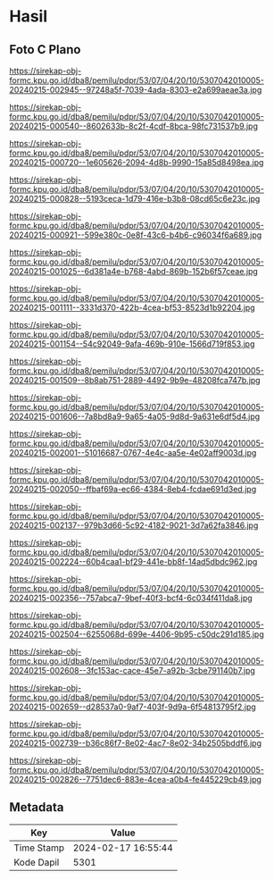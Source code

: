 # Hasil

## Foto C Plano

https://sirekap-obj-formc.kpu.go.id/dba8/pemilu/pdpr/53/07/04/20/10/5307042010005-20240215-002945--97248a5f-7039-4ada-8303-e2a699aeae3a.jpg

https://sirekap-obj-formc.kpu.go.id/dba8/pemilu/pdpr/53/07/04/20/10/5307042010005-20240215-000540--8602633b-8c2f-4cdf-8bca-98fc731537b9.jpg

https://sirekap-obj-formc.kpu.go.id/dba8/pemilu/pdpr/53/07/04/20/10/5307042010005-20240215-000720--1e605626-2094-4d8b-9990-15a85d8498ea.jpg

https://sirekap-obj-formc.kpu.go.id/dba8/pemilu/pdpr/53/07/04/20/10/5307042010005-20240215-000828--5193ceca-1d79-416e-b3b8-08cd65c6e23c.jpg

https://sirekap-obj-formc.kpu.go.id/dba8/pemilu/pdpr/53/07/04/20/10/5307042010005-20240215-000921--599e380c-0e8f-43c6-b4b6-c96034f6a689.jpg

https://sirekap-obj-formc.kpu.go.id/dba8/pemilu/pdpr/53/07/04/20/10/5307042010005-20240215-001025--6d381a4e-b768-4abd-869b-152b6f57ceae.jpg

https://sirekap-obj-formc.kpu.go.id/dba8/pemilu/pdpr/53/07/04/20/10/5307042010005-20240215-001111--3331d370-422b-4cea-bf53-8523d1b92204.jpg

https://sirekap-obj-formc.kpu.go.id/dba8/pemilu/pdpr/53/07/04/20/10/5307042010005-20240215-001154--54c92049-9afa-469b-910e-1566d719f853.jpg

https://sirekap-obj-formc.kpu.go.id/dba8/pemilu/pdpr/53/07/04/20/10/5307042010005-20240215-001509--8b8ab751-2889-4492-9b9e-48208fca747b.jpg

https://sirekap-obj-formc.kpu.go.id/dba8/pemilu/pdpr/53/07/04/20/10/5307042010005-20240215-001606--7a8bd8a9-9a65-4a05-9d8d-9a631e6df5d4.jpg

https://sirekap-obj-formc.kpu.go.id/dba8/pemilu/pdpr/53/07/04/20/10/5307042010005-20240215-002001--51016687-0767-4e4c-aa5e-4e02aff9003d.jpg

https://sirekap-obj-formc.kpu.go.id/dba8/pemilu/pdpr/53/07/04/20/10/5307042010005-20240215-002050--ffbaf69a-ec66-4384-8eb4-fcdae691d3ed.jpg

https://sirekap-obj-formc.kpu.go.id/dba8/pemilu/pdpr/53/07/04/20/10/5307042010005-20240215-002137--979b3d66-5c92-4182-9021-3d7a62fa3846.jpg

https://sirekap-obj-formc.kpu.go.id/dba8/pemilu/pdpr/53/07/04/20/10/5307042010005-20240215-002224--60b4caa1-bf29-441e-bb8f-14ad5dbdc962.jpg

https://sirekap-obj-formc.kpu.go.id/dba8/pemilu/pdpr/53/07/04/20/10/5307042010005-20240215-002356--757abca7-9bef-40f3-bcf4-6c034f411da8.jpg

https://sirekap-obj-formc.kpu.go.id/dba8/pemilu/pdpr/53/07/04/20/10/5307042010005-20240215-002504--6255068d-699e-4406-9b95-c50dc291d185.jpg

https://sirekap-obj-formc.kpu.go.id/dba8/pemilu/pdpr/53/07/04/20/10/5307042010005-20240215-002608--3fc153ac-cace-45e7-a92b-3cbe791140b7.jpg

https://sirekap-obj-formc.kpu.go.id/dba8/pemilu/pdpr/53/07/04/20/10/5307042010005-20240215-002659--d28537a0-9af7-403f-9d9a-6f54813795f2.jpg

https://sirekap-obj-formc.kpu.go.id/dba8/pemilu/pdpr/53/07/04/20/10/5307042010005-20240215-002739--b36c86f7-8e02-4ac7-8e02-34b2505bddf6.jpg

https://sirekap-obj-formc.kpu.go.id/dba8/pemilu/pdpr/53/07/04/20/10/5307042010005-20240215-002826--7751dec6-883e-4cea-a0b4-fe445229cb49.jpg


## Metadata

| Key        | Value               |
| ---------- | ------------------- |
| Time Stamp | 2024-02-17 16:55:44 |
| Kode Dapil | 5301                |



